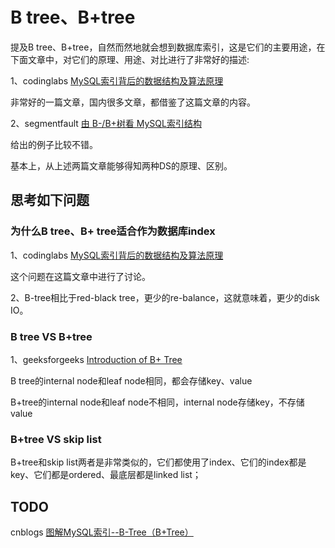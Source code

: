# B tree、B+tree

提及B tree、B+tree，自然而然地就会想到数据库索引，这是它们的主要用途，在下面文章中，对它们的原理、用途、对比进行了非常好的描述:

1、codinglabs [MySQL索引背后的数据结构及算法原理](http://blog.codinglabs.org/articles/theory-of-mysql-index.html)

非常好的一篇文章，国内很多文章，都借鉴了这篇文章的内容。

2、segmentfault [由 B-/B+树看 MySQL索引结构](https://segmentfault.com/a/1190000004690721)

给出的例子比较不错。

基本上，从上述两篇文章能够得知两种DS的原理、区别。



## 思考如下问题

### 为什么B tree、B+ tree适合作为数据库index



1、codinglabs [MySQL索引背后的数据结构及算法原理](http://blog.codinglabs.org/articles/theory-of-mysql-index.html)

这个问题在这篇文章中进行了讨论。

2、B-tree相比于red-black tree，更少的re-balance，这就意味着，更少的disk IO。



### B tree VS B+tree 

1、geeksforgeeks [Introduction of B+ Tree](https://www.geeksforgeeks.org/introduction-of-b-tree/)

B tree的internal node和leaf node相同，都会存储key、value

B+tree的internal node和leaf node不相同，internal node存储key，不存储value



### B+tree VS skip list

B+tree和skip list两者是非常类似的，它们都使用了index、它们的index都是key、它们都是ordered、最底层都是linked list；

## TODO

cnblogs [图解MySQL索引--B-Tree（B+Tree）](https://www.cnblogs.com/liqiangchn/p/9060521.html)